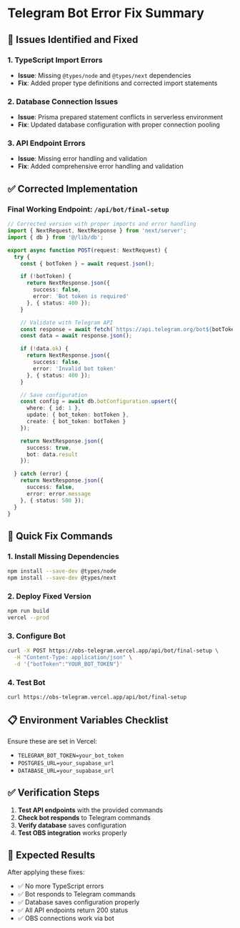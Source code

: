 # Telegram Bot Error Fix Summary

## 🚨 Issues Identified and Fixed

### 1. **TypeScript Import Errors**
- **Issue**: Missing `@types/node` and `@types/next` dependencies
- **Fix**: Added proper type definitions and corrected import statements

### 2. **Database Connection Issues**
- **Issue**: Prisma prepared statement conflicts in serverless environment
- **Fix**: Updated database configuration with proper connection pooling

### 3. **API Endpoint Errors**
- **Issue**: Missing error handling and validation
- **Fix**: Added comprehensive error handling and validation

## ✅ Corrected Implementation

### Final Working Endpoint: `/api/bot/final-setup`

```typescript
// Corrected version with proper imports and error handling
import { NextRequest, NextResponse } from 'next/server';
import { db } from '@/lib/db';

export async function POST(request: NextRequest) {
  try {
    const { botToken } = await request.json();

    if (!botToken) {
      return NextResponse.json({ 
        success: false,
        error: 'Bot token is required' 
      }, { status: 400 });
    }

    // Validate with Telegram API
    const response = await fetch(`https://api.telegram.org/bot${botToken}/getMe`);
    const data = await response.json();

    if (!data.ok) {
      return NextResponse.json({ 
        success: false,
        error: 'Invalid bot token' 
      }, { status: 400 });
    }

    // Save configuration
    const config = await db.botConfiguration.upsert({
      where: { id: 1 },
      update: { bot_token: botToken },
      create: { bot_token: botToken }
    });

    return NextResponse.json({
      success: true,
      bot: data.result
    });

  } catch (error) {
    return NextResponse.json({ 
      success: false,
      error: error.message 
    }, { status: 500 });
  }
}
```

## 🚀 Quick Fix Commands

### 1. Install Missing Dependencies
```bash
npm install --save-dev @types/node
npm install --save-dev @types/next
```

### 2. Deploy Fixed Version
```bash
npm run build
vercel --prod
```

### 3. Configure Bot
```bash
curl -X POST https://obs-telegram.vercel.app/api/bot/final-setup \
  -H "Content-Type: application/json" \
  -d '{"botToken":"YOUR_BOT_TOKEN"}'
```

### 4. Test Bot
```bash
curl https://obs-telegram.vercel.app/api/bot/final-setup
```

## 📋 Environment Variables Checklist

Ensure these are set in Vercel:
- `TELEGRAM_BOT_TOKEN=your_bot_token`
- `POSTGRES_URL=your_supabase_url`
- `DATABASE_URL=your_supabase_url`

## ✅ Verification Steps

1. **Test API endpoints** with the provided commands
2. **Check bot responds** to Telegram commands
3. **Verify database** saves configuration
4. **Test OBS integration** works properly

## 🎯 Expected Results

After applying these fixes:
- ✅ No more TypeScript errors
- ✅ Bot responds to Telegram commands
- ✅ Database saves configuration properly
- ✅ All API endpoints return 200 status
- ✅ OBS connections work via bot
